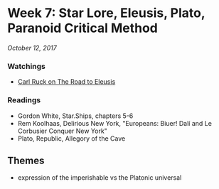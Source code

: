 # Week 7: Star Lore, Eleusis, Plato, Paranoid Critical Method
*October 12, 2017*

### Watchings
* [Carl Ruck on The Road to Eleusis](https://www.youtube.com/watch?v=ktUoKrpaVHo)

### Readings
* Gordon White, Star.Ships, chapters 5-6
* Rem Koolhaas, Delirious New York, "Europeans: Biuer! Dalí and Le Corbusier Conquer New York"
* Plato, Republic, Allegory of the Cave

## Themes
* expression of the imperishable vs the Platonic universal

